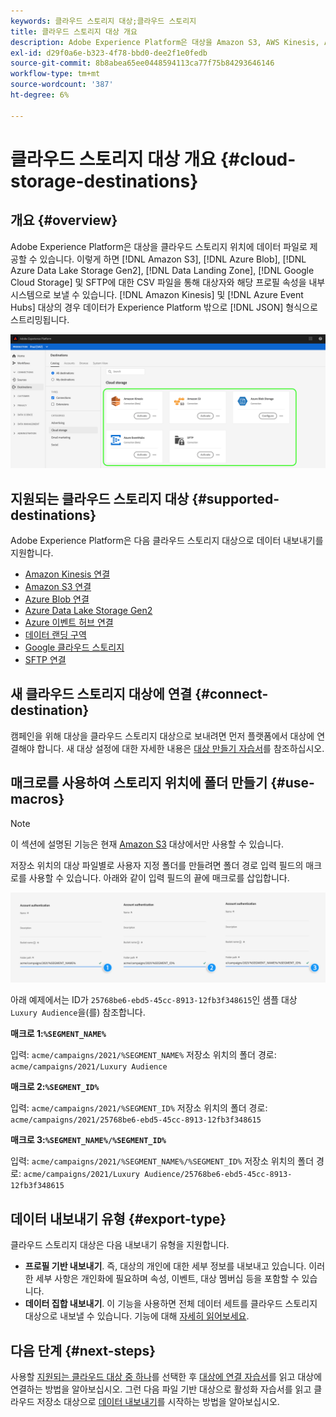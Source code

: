 ```yaml
---
keywords: 클라우드 스토리지 대상;클라우드 스토리지
title: 클라우드 스토리지 대상 개요
description: Adobe Experience Platform은 대상을 Amazon S3, AWS Kinesis, Azure Event Hubs 또는 SFTP 클라우드 스토리지 위치에 데이터 파일로 전달할 수 있습니다.
exl-id: d29f0a6e-b323-4f78-bbd0-dee2f1e0fedb
source-git-commit: 8b8abea65ee0448594113ca77f75b84293646146
workflow-type: tm+mt
source-wordcount: '387'
ht-degree: 6%

---
```


# 클라우드 스토리지 대상 개요 {#cloud-storage-destinations}

## 개요 {#overview}

Adobe Experience Platform은 대상을 클라우드 스토리지 위치에 데이터 파일로 제공할 수 있습니다. 이렇게 하면 [!DNL Amazon S3], [!DNL Azure Blob], [!DNL Azure Data Lake Storage Gen2], [!DNL Data Landing Zone], [!DNL Google Cloud Storage] 및 SFTP에 대한 CSV 파일을 통해 대상자와 해당 프로필 속성을 내부 시스템으로 보낼 수 있습니다. [!DNL Amazon Kinesis] 및 [!DNL Azure Event Hubs] 대상의 경우 데이터가 Experience Platform 밖으로 [!DNL JSON] 형식으로 스트리밍됩니다.

![Adobe 클라우드 저장소 대상](../../assets/catalog/cloud-storage/cloud-storage-destinations.png)

## 지원되는 클라우드 스토리지 대상 {#supported-destinations}

Adobe Experience Platform은 다음 클라우드 스토리지 대상으로 데이터 내보내기를 지원합니다.

* [Amazon Kinesis 연결](amazon-kinesis.md)
* [Amazon S3 연결](amazon-s3.md)
* [Azure Blob 연결](azure-blob.md)
* [Azure Data Lake Storage Gen2](adls-gen2.md)
* [Azure 이벤트 허브 연결](azure-event-hubs.md)
* [데이터 랜딩 구역](data-landing-zone.md)
* [Google 클라우드 스토리지](google-cloud-storage.md)
* [SFTP 연결](sftp.md)

## 새 클라우드 스토리지 대상에 연결 {#connect-destination}

캠페인을 위해 대상을 클라우드 스토리지 대상으로 보내려면 먼저 플랫폼에서 대상에 연결해야 합니다. 새 대상 설정에 대한 자세한 내용은 [대상 만들기 자습서](../../ui/connect-destination.md)를 참조하십시오.


## 매크로를 사용하여 스토리지 위치에 폴더 만들기 {#use-macros}

>[!NOTE]
>
> 이 섹션에 설명된 기능은 현재 [Amazon S3](amazon-s3.md) 대상에서만 사용할 수 있습니다.

저장소 위치의 대상 파일별로 사용자 지정 폴더를 만들려면 폴더 경로 입력 필드의 매크로를 사용할 수 있습니다. 아래와 같이 입력 필드의 끝에 매크로를 삽입합니다.

![매크로를 사용하여 저장소에 폴더를 만드는 방법](../../assets/catalog/cloud-storage/workflow/macros-folder-path.png)

아래 예제에서는 ID가 `25768be6-ebd5-45cc-8913-12fb3f348615`인 샘플 대상 `Luxury Audience`을(를) 참조합니다.

**매크로 1:`%SEGMENT_NAME%`**

입력: `acme/campaigns/2021/%SEGMENT_NAME%`
저장소 위치의 폴더 경로: `acme/campaigns/2021/Luxury Audience`

**매크로 2:`%SEGMENT_ID%`**

입력: `acme/campaigns/2021/%SEGMENT_ID%`
저장소 위치의 폴더 경로: `acme/campaigns/2021/25768be6-ebd5-45cc-8913-12fb3f348615`

**매크로 3:`%SEGMENT_NAME%/%SEGMENT_ID%`**

입력: `acme/campaigns/2021/%SEGMENT_NAME%/%SEGMENT_ID%`
저장소 위치의 폴더 경로: `acme/campaigns/2021/Luxury Audience/25768be6-ebd5-45cc-8913-12fb3f348615`

## 데이터 내보내기 유형 {#export-type}

클라우드 스토리지 대상은 다음 내보내기 유형을 지원합니다.
* **프로필 기반 내보내기**. 즉, 대상의 개인에 대한 세부 정보를 내보내고 있습니다. 이러한 세부 사항은 개인화에 필요하며 속성, 이벤트, 대상 멤버십 등을 포함할 수 있습니다.
* **데이터 집합 내보내기**. 이 기능을 사용하면 전체 데이터 세트를 클라우드 스토리지 대상으로 내보낼 수 있습니다. 기능에 대해 [자세히 읽어보세요](/help/destinations/ui/export-datasets.md).

## 다음 단계 {#next-steps}

사용할 [지원되는 클라우드 대상 중 하나](#supported-destinations)를 선택한 후 [대상에 연결 자습서](/help/destinations/ui/connect-destination.md)를 읽고 대상에 연결하는 방법을 알아보십시오. 그런 다음 파일 기반 대상으로 활성화 자습서를 읽고 클라우드 저장소 대상으로 [데이터 내보내기](/help/destinations/ui/activate-batch-profile-destinations.md)를 시작하는 방법을 알아보십시오.
